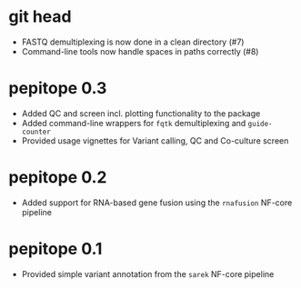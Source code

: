 # git head

* FASTQ demultiplexing is now done in a clean directory (#7)
* Command-line tools now handle spaces in paths correctly (#8)

# pepitope 0.3

* Added QC and screen incl. plotting functionality to the package
* Added command-line wrappers for `fqtk` demultiplexing and `guide-counter`
* Provided usage vignettes for Variant calling, QC and Co-culture screen

# pepitope 0.2

* Added support for RNA-based gene fusion using the `rnafusion` NF-core pipeline

# pepitope 0.1
 
* Provided simple variant annotation from the `sarek` NF-core pipeline
